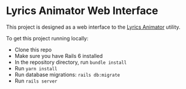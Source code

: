 # Lyrics Animator Web Interface

This project is designed as a web interface to the [Lyrics Animator](https://github.com/mwinckler/LyricsAnimator) utility.

To get this project running locally:

* Clone this repo
* Make sure you have Rails 6 installed
* In the repository directory, run `bundle install`
* Run `yarn install`
* Run database migrations: `rails db:migrate`
* Run `rails server`